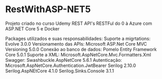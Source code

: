 # RestWithASP-NET5
Projeto criado no curso Udemy REST API's RESTFul do 0 à Azure com ASP.NET Core 5 e Docker

Packages utilizados e suas responsabilidades:
Suporte a migrtations: Evolve 3.0.0
Versionamento das APIs: Microsoft ASP.Net Core MVC Versioning 5.0.0
Conexão ao banco de dados: Pomelo Entity Framework Core 5.0.1
Suporte a XML: Microsoft.AspNetCore.Mvc.Formatters.Xml
Swagger: Swashbuckle.AspNetCore 5.6.1
Autenticação: Microsoft.AspNetCore.Authentication.JwtBearer
Serilog 2.10.0
Serilog.AspNEtCore 4.1.0
Serilog.Sinks.Console 3.1.1

